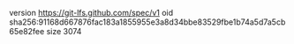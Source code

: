 version https://git-lfs.github.com/spec/v1
oid sha256:91168d667876fac183a1855955e3a8d34bbe83529fbe1b74a5d7a5cb65e82fee
size 3074
